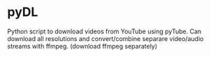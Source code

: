 # pyDL
Python script to download videos from YouTube using pyTube. Can download all resolutions and convert/combine separare video/audio streams with ffmpeg. (download ffmpeg separately)
